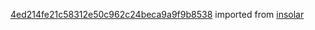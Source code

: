 [4ed214fe21c58312e50c962c24beca9a9f9b8538](https://github.com/insolar/insolar/commit/4ed214fe21c58312e50c962c24beca9a9f9b8538) imported from [insolar](https://github.com/insolar/insolar)
